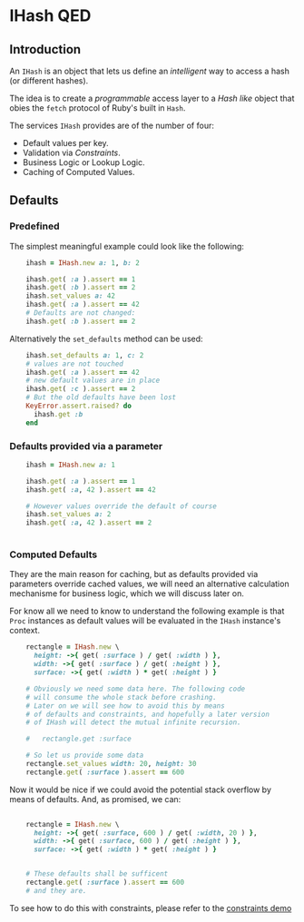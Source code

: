 # IHash QED

## Introduction

An `IHash` is an object that lets us define an _intelligent_ way to access a hash (or different hashes).

The idea is to create a _programmable_ access layer to a _Hash_ _like_ object that obies the `fetch` protocol
of Ruby's built in `Hash`. 

The services `IHash` provides are of the number of four:

* Default values per key.
* Validation via _Constraints_.
* Business Logic or Lookup Logic.
* Caching of Computed Values.

## Defaults


### Predefined

The simplest meaningful example could look like the following:

```ruby
    ihash = IHash.new a: 1, b: 2

    ihash.get( :a ).assert == 1
    ihash.get( :b ).assert == 2
    ihash.set_values a: 42
    ihash.get( :a ).assert == 42
    # Defaults are not changed:
    ihash.get( :b ).assert == 2
```

Alternatively the `set_defaults` method can be used:

```ruby
    ihash.set_defaults a: 1, c: 2
    # values are not touched
    ihash.get( :a ).assert == 42
    # new default values are in place
    ihash.get( :c ).assert == 2
    # But the old defaults have been lost
    KeyError.assert.raised? do
      ihash.get :b
    end
```

### Defaults provided via a parameter

```ruby
    ihash = IHash.new a: 1

    ihash.get( :a ).assert == 1
    ihash.get( :a, 42 ).assert == 42

    # However values override the default of course
    ihash.set_values a: 2
    ihash.get( :a, 42 ).assert == 2
    
```


### Computed Defaults

They are the main reason for caching, but as defaults provided
via parameters override cached values, we will need an alternative
calculation mechanisme for business logic, which we will discuss
later on.

For know all we need to know to understand the following example
is that `Proc` instances as default values will be evaluated
in the `IHash` instance's context.

```ruby
    rectangle = IHash.new \
      height: ->{ get( :surface ) / get( :width ) },
      width: ->{ get( :surface ) / get( :height ) },
      surface: ->{ get( :width ) * get( :height ) }

    # Obviously we need some data here. The following code
    # will consume the whole stack before crashing.
    # Later on we will see how to avoid this by means
    # of defaults and constraints, and hopefully a later version
    # of IHash will detect the mutual infinite recursion.

    #   rectangle.get :surface

    # So let us provide some data
    rectangle.set_values width: 20, height: 30
    rectangle.get( :surface ).assert == 600
```

Now it would be nice if we could avoid the potential stack overflow
by means of defaults. And, as promised, we can:

```ruby
    
    rectangle = IHash.new \
      height: ->{ get( :surface, 600 ) / get( :width, 20 ) },
      width: ->{ get( :surface, 600 ) / get( :height ) },
      surface: ->{ get( :width ) * get( :height ) }


    # These defaults shall be sufficent
    rectangle.get( :surface ).assert == 600
    # and they are.

```

To see how to do this with constraints, please refer to the [constraints demo](https://github.com/RobertDober/lab42_intellihash/blob/master/demo/050-constraints.md)
